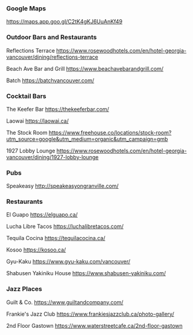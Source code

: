 ### Google Maps
https://maps.app.goo.gl/C2tK4gKJ6UuAnKf49


### Outdoor Bars and Restaurants
Reflections Terrace 
https://www.rosewoodhotels.com/en/hotel-georgia-vancouver/dining/reflections-terrace

Beach Ave Bar and Grill
https://www.beachavebarandgrill.com/

Batch
https://batchvancouver.com/


### Cocktail Bars
The Keefer Bar
https://thekeeferbar.com/

Laowai
https://laowai.ca/

The Stock Room
https://www.freehouse.co/locations/stock-room?utm_source=google&utm_medium=organic&utm_campaign=gmb

1927 Lobby Lounge
https://www.rosewoodhotels.com/en/hotel-georgia-vancouver/dining/1927-lobby-lounge


### Pubs
Speakeasy
http://speakeasyongranville.com/


### Restaurants
El Guapo
https://elguapo.ca/

Lucha Libre Tacos
https://luchalibretacos.com/

Tequila Cocina
https://tequilacocina.ca/

Kosoo
https://kosoo.ca/

Gyu-Kaku
https://www.gyu-kaku.com/vancouver/

Shabusen Yakiniku House
https://www.shabusen-yakiniku.com/


### Jazz Places
Guilt & Co.
https://www.guiltandcompany.com/

Frankie's Jazz Club
https://www.frankiesjazzclub.ca/photo-gallery/

2nd Floor Gastown
https://www.waterstreetcafe.ca/2nd-floor-gastown